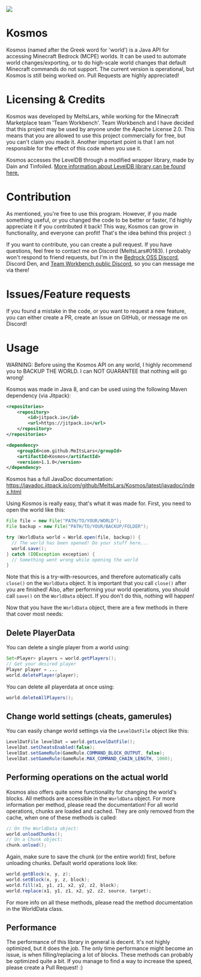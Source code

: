 [![](https://jitpack.io/v/MeItsLars/Kosmos.svg)](https://jitpack.io/#MeItsLars/Kosmos)
# Kosmos
Kosmos (named after the Greek word for 'world') is a Java API for accessing Minecraft Bedrock (MCPE) worlds.
It can be used to automate world changes/exporting, or to do high-scale world changes that default Minecraft commands do not support.
The current version is operational, but Kosmos is still being worked on. Pull Requests are highly appreciated!

# Licensing & Credits
Kosmos was developed by MeItsLars, while working for the Minecraft Marketplace team 'Team Workbench'.
Team Workbench and I have decided that this project may be used by anyone under the Apache License 2.0.
This means that you are allowed to use this project commercially for free, but you can't claim you made it.
Another important point is that I am not responsible for the effect of this code when you use it.

Kosmos accesses the LevelDB through a modified wrapper library, made by Dain and Tinfoiled.
[More information about LevelDB library can be found here.](https://github.com/MeItsLars/LevelDB-MCPE)

# Contribution
As mentioned, you're free to use this program. However, if you made something useful, or you changed the code to be better or faster, 
I'd highly appreciate it if you contributed it back! This way, Kosmos can grow in functionality, and everyone can profit! That's the idea behind this project :)

If you want to contribute, you can create a pull request. If you have questions, feel free to contact me on Discord (MeItsLars#0183). I probably won't respond to friend requests, but I'm in the [Bedrock OSS Discord](https://discord.gg/XjV87YN), Discord Den, and [Team Workbench public Discord](https://discord.gg/fJvZuqj), so you can message me via there!

# Issues/Feature requests
If you found a mistake in the code, or you want to request a new feature, you can either create a PR, create an Issue on GitHub, or message me on Discord!

# Usage
WARNING: Before using the Kosmos API on any world, I highly recommend you to BACKUP THE WORLD. I can NOT GUARANTEE that nothing will go wrong!

Kosmos was made in Java 8, and can be used using the following Maven dependency (via Jitpack):
```xml
<repositories>
    <repository>
        <id>jitpack.io</id>
        <url>https://jitpack.io</url>
    </repository>
</repositories>

<dependency>
    <groupId>com.github.MeItsLars</groupId>
    <artifactId>Kosmos</artifactId>
    <version>1.1.0</version>
</dependency>
```

Kosmos has a full JavaDoc documentation: https://javadoc.jitpack.io/com/github/MeItsLars/Kosmos/latest/javadoc/index.html

Using Kosmos is really easy, that's what it was made for. First, you need to open the world like this:
```java
File file = new File("PATH/TO/YOUR/WORLD");
File backup = new File("PATH/TO/YOUR/BACKUP/FOLDER");

try (WorldData world = World.open(file, backup)) {
  // The world has been opened! Do your stuff here...
  world.save();
} catch (IOException exception) {
  // Something went wrong while opening the world
}
```
Note that this is a try-with-resources, and therefore automatically calls ``close()`` on the ``WorldData`` object. It is important that you call ``close()`` after you are finished! Also, after performing your world operations, you should call ``save()`` on the ``WorldData`` object. If you don't do this, nothing will happen!

Now that you have the ``WorldData`` object, there are a few methods in there that cover most needs:
## Delete PlayerData
You can delete a single player from a world using:
```java
Set<Player> players = world.getPlayers();
// Get your desired player
Player player = ...
world.deletePlayer(player);
```
You can delete all playerdata at once using:
```java
world.deleteAllPlayers();
```

## Change world settings (cheats, gamerules)
You can easily change world settings via the ``LevelDatFile`` object like this:
```java
LevelDatFile levelDat = world.getLevelDatFile();
levelDat.setCheatsEnabled(false);
levelDat.setGameRule(GameRule.COMMAND_BLOCK_OUTPUT, false);
levelDat.setGameRule(GameRule.MAX_COMMAND_CHAIN_LENGTH, 1000);
```

## Performing operations on the actual world
Kosmos also offers quite some functionality for changing the world's blocks.
All methods are accessible in the ``WorldData`` object. For more information per method, please read the documentation!
For all world operations, chunks are loaded and cached. They are only removed from the cache, when one of these methods is called:
```java
// On the WorldData object:
world.unloadChunks();
// On a Chunk object:
chunk.unload();
```
Again, make sure to save the chunk (or the entire world) first, before unloading chunks. Default world operations look like:
```java
world.getBlock(x, y, z);
world.setBlock(x, y, z, block);
world.fill(x1, y1, z1, x2, y2, z2, block);
world.replace(x1, y1, z1, x2, y2, z2, source, target);
```
For more info on all these methods, please read the method documentation in the WorldData class.

## Performance
The performance of this library in general is decent. It's not highly optimized, but it does the job. The only time performance might become an issue, is when filling/replacing a lot of blocks. These methods can probably be optimized quite a bit. If you manage to find a way to increase the speed, please create a Pull Request! :)
